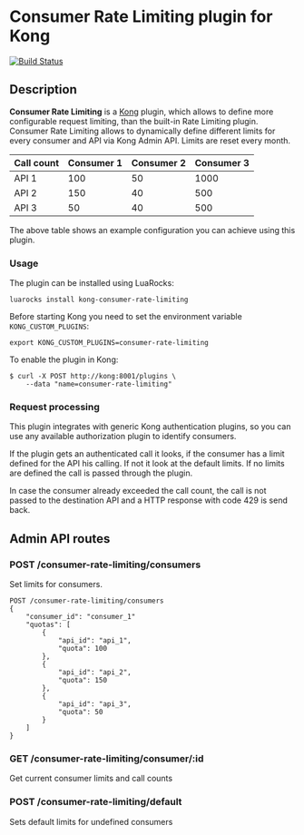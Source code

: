# Consumer Rate Limiting plugin for Kong

[![Build Status](https://travis-ci.org/nokia/consumer-rate-limiting.svg?branch=master)](https://travis-ci.org/nokia/consumer-rate-limiting)

## Description

<b>Consumer Rate Limiting</b> is a [Kong](https://getkong.org/) plugin, which allows to define more configurable request limiting, than the built-in Rate Limiting plugin. Consumer Rate Limiting allows to dynamically define different limits for every consumer and API via Kong Admin API. Limits are reset every month.

| Call count   | Consumer 1 | Consumer 2 | Consumer 3 |
|--------------|------------|------------|------------|
| API 1        | 100        | 50         | 1000       |
| API 2        | 150        | 40         | 500        |
| API 3        | 50         | 40         | 500        |

The above table shows an example configuration you can achieve using this plugin.

### Usage

The plugin can be installed using LuaRocks:

```
luarocks install kong-consumer-rate-limiting
```

Before starting Kong you need to set the environment variable `KONG_CUSTOM_PLUGINS`:
```
export KONG_CUSTOM_PLUGINS=consumer-rate-limiting
```

To enable the plugin in Kong:
```
$ curl -X POST http://kong:8001/plugins \
    --data "name=consumer-rate-limiting"
```

### Request processing
This plugin integrates with generic Kong authentication plugins, so you can use any available authorization plugin to identify consumers.

If the plugin gets an authenticated call it looks, if the consumer has a limit defined for the API his calling. If not it look at the default limits. If no limits are defined the call is passed through the plugin.

In case the consumer already exceeded the call count, the call is not passed to the destination API and a HTTP response with code 429 is send back.

## Admin API routes

### POST /consumer-rate-limiting/consumers
Set limits for consumers.

```
POST /consumer-rate-limiting/consumers
{
	"consumer_id": "consumer_1"
    "quotas": [
    	{
        	"api_id": "api_1",
            "quota": 100
        },
        {
        	"api_id": "api_2",
            "quota": 150
        },
        {
        	"api_id": "api_3",
            "quota": 50
        }
    ]
}
```

### GET /consumer-rate-limiting/consumer/:id
Get current consumer limits and call counts

### POST /consumer-rate-limiting/default
Sets default limits for undefined consumers

